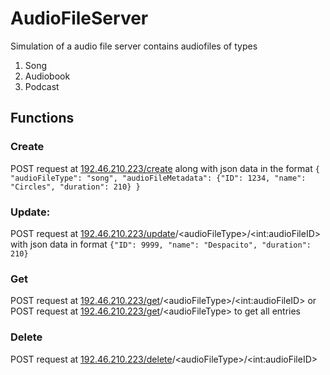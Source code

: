 # AudioFileServer

  

Simulation of a audio file server contains audiofiles of types

1. Song
2. Audiobook
3. Podcast


## Functions
### Create
POST request at [192.46.210.223/create](http://audiofileserver.mooo.com:8000/create) along with json data in the format 
`{ "audioFileType": "song", "audioFileMetadata": {"ID": 1234, "name": "Circles", "duration": 210} }`
### Update: 
POST request at [192.46.210.223/update](http://audiofileserver.mooo.com:8000/update)/\<audioFileType>/\<int:audioFileID> with json data in format 
`{"ID": 9999, "name": "Despacito", "duration": 210}` 
### Get 
POST request at [192.46.210.223/get](http://audiofileserver.mooo.com:8000/get)/\<audioFileType>/\<int:audioFileID>
or
POST request at [192.46.210.223/get](http://audiofileserver.mooo.com:8000/get)/\<audioFileType> 
to get all entries
### Delete
POST request at [192.46.210.223/delete](http://audiofileserver.mooo.com:8000/delete)/\<audioFileType>/\<int:audioFileID>